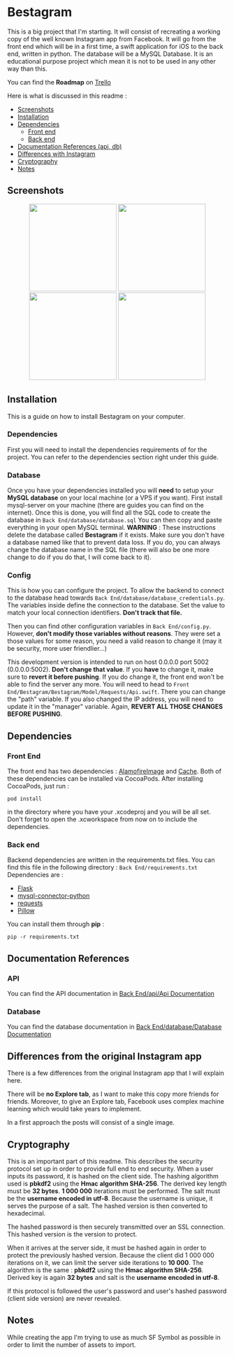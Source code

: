 
# Bestagram

This is a big project that I'm starting. It will consist of recreating a working copy of the well known Instagram app from Facebook. It will go from the front end which will be in a first time, a swift application for iOS to the back end, written in python. The database will be a MySQL Database.
It is an educational purpose project which mean it is not to be used in any other way than this.

You can find the **Roadmap** on [Trello](https://trello.com/b/oTma0uAS)

Here is what is discussed in this readme : 
 - [Screenshots](#screenshots)
 - [Installation](#installation)
 - [Dependencies](#dependencies)
     - [Front end](#frontend)
     - [Back end](#backend)
- [Documentation References (api, db)](#doc_ref)
 - [Differences with Instagram](#differences)
 - [Cryptography](#cryptography)
 - [Notes](#notes)

## Screenshots
<a name="screenshots"></a>

<p align="center">
<img src="https://user-images.githubusercontent.com/75045140/109942555-363be680-7ccc-11eb-99c0-3bea83f6a72e.png" width="200">
<img src="https://user-images.githubusercontent.com/75045140/109942516-2de3ab80-7ccc-11eb-9693-9008e9594ca6.png" width="200">
<img src="https://user-images.githubusercontent.com/75045140/109942562-376d1380-7ccc-11eb-9042-a61088ee0080.png" width="200">
<img src="https://user-images.githubusercontent.com/75045140/109942564-3936d700-7ccc-11eb-820a-afeb7409890d.png" width="200">
</p>

## Installation

This is a guide on how to install Bestagram on your computer. 
### Dependencies
First you will need to install the dependencies requirements of for the project. You can refer to the dependencies section right under this guide.
### Database
Once you have your dependencies installed you will **need** to setup your **MySQL database** on your local machine (or a VPS if you want). 
First install mysql-server on your machine (there are guides you can find on the internet).
Once this is done, you will find all the SQL code to create the database in `Back End/database/database.sql` You can then copy and paste everything in your open MySQL terminal.
**WARNING** : These instructions delete the database called **Bestagram** if it exists. Make sure you don't have a database named like that to prevent data loss. If you do, you can always change the database name in the SQL file (there will also be one more change to do if you do that, I will come back to it).

### Config
This is how you can configure the project. 
To allow the backend to connect to the database head towards `Back End/database/database_credentials.py`. 
The variables inside define the connection to the database. Set the value to match your local connection identifiers. **Don't track that file.**

Then you can find other configuration variables in `Back End/config.py`. However, **don't modify those variables without reasons**. They were set a those values for some reason, you need a valid reason to change it (may it be security, more user friendlier...)

This development version is intended to run on host 0.0.0.0 port 5002 (0.0.0.0:5002). **Don't change that value**. If you **have** to change it, make sure to **revert it before pushing**. If you do change it, the front end won't be able to find the server any more. You will need to head to `Front End/Bestagram/Bestagram/Model/Requests/Api.swift`. There you can change the "path" variable. If you also changed the IP address, you will need to update it in the "manager" variable.
Again, **REVERT ALL THOSE CHANGES BEFORE PUSHING**.

## Dependencies
<a name="dependencies"></a>
### Front End
<a name="frontend"></a>
The front end has two dependencies : [AlamofireImage](https://github.com/Alamofire/AlamofireImage) and [Cache](https://github.com/hyperoslo/Cache). Both of these dependencies can be installed via CocoaPods. After installing CocoaPods, just run  :

    pod install

in the directory where you have your .xcodeproj and you will be all set. Don't forget to open the .xcworkspace from now on to include the dependencies.

### Back end
<a name="backend"></a>
Backend dependencies are written in the requirements.txt files. You can find this file in the following directory : 
`Back End/requirements.txt`
Dependencies are : 

 - [Flask](https://pypi.org/project/Flask/)
 - [mysql-connector-python](https://pypi.org/project/mysql-connector-python/)
 - [requests](https://pypi.org/project/requests/)
 - [Pillow](https://pypi.org/project/Pillow/)

You can install them through **pip** : 

	pip -r requirements.txt



## Documentation References

<a name="doc_ref"></a>

### API

You can find the API documentation in [Back End/api/Api Documentation](<Back End/api/Api Documentation.MD>)

### Database

You can find the database documentation in [Back End/database/Database Documentation](<Back End/database/Database Documentation.MD>)



## Differences from the original Instagram app

<a name="differences"></a>

There is a few differences from the original Instagram app that I will explain here.

There will be **no Explore tab**, as I want to make this copy more friends for friends. Moreover, to give an Explore tab, Facebook uses complex machine learning which would take years to implement.

In a first approach the posts will consist of a single image.

## Cryptography
<a name="cryptography"></a>

This is an important part of this readme. This describes the security protocol set up in order to provide full end to end security. 
When a user inputs its password, it is hashed on the client side. The hashing algorithm used is **pbkdf2** using the **Hmac algorithm SHA-256**. The derived key length must be **32 bytes**. **1 000 000** iterations must be performed. The salt must be the **username encoded in utf-8**. Because the username is unique, it serves the purpose of a salt. The hashed version is then converted to hexadecimal.

The hashed password is then securely transmitted over an SSL connection. This hashed version is the version to protect.

When it arrives at the server side, it must be hashed again in order to protect the previously hashed version. Because the client did 1 000 000 iterations on it, we can limit the server side iterations to **10 000**. The algorithm is the same : **pbkdf2** using the **Hmac algorithm SHA-256**. Derived key is again **32 bytes** and salt is the **username encoded in utf-8**.

If this protocol is followed the user's password and user's hashed password (client side version) are never revealed.

## Notes
 <a name="notes"></a>

While creating the app I'm trying to use as much SF Symbol as possible in order to limit the number of assets to import.
